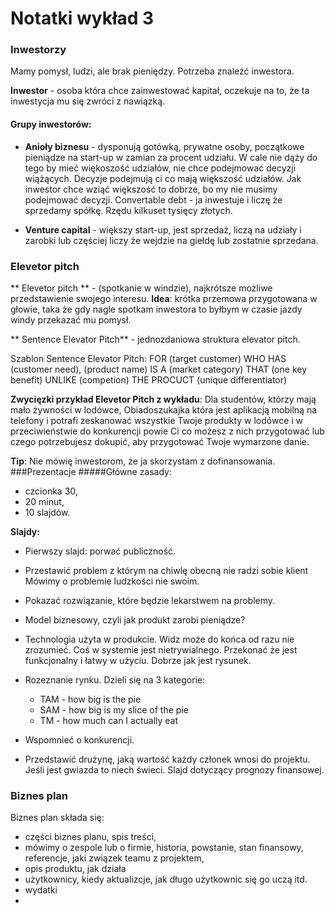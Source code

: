 # Notatki wykład 3

### Inwestorzy

Mamy pomysł, ludzi, ale brak pieniędzy. Potrzeba znaleźć inwestora.

**Inwestor** - osoba która chce zainwestować kapitał, oczekuje na to, że ta inwestycja mu się zwróci z nawiązką.

#### Grupy inwestorów:
* __Anioły biznesu__ - dysponują gotówką, prywatne osoby, początkowe pieniądze na start-up w zamian za procent udziału. W cale nie dąży do tego by mieć więkoszość udziałów, nie chce podejmować decyzji wiążących. Decyzje podejmują ci co mają większość udziałów. Jak inwestor chce wziąć większość to dobrze, bo my nie musimy podejmować decyzji.
Convertable debt - ja inwestuje i liczę że sprzedamy spółkę. Rzędu kilkuset tysięcy złotych.

* __Venture capital__ - większy start-up, jest sprzedaż, liczą na udziały i zarobki lub częściej liczy że wejdzie na giełdę lub zostatnie sprzedana.

### Elevetor pitch
** Elevetor pitch ** - (spotkanie w windzie), najkrótsze możliwe przedstawienie swojego interesu.
__Idea__: krótka przemowa przygotowana w głowie, taka że gdy nagle spotkam inwestora to byłbym w czasie jazdy windy przekazać mu pomysł.

** Sentence Elevator Pitch** - jednozdaniowa struktura elevator pitch.

Szablon Sentence Elevator Pitch:
FOR (target customer) WHO HAS (customer need), (product name) IS A (market category) THAT (one key benefit) UNLIKE (competion) THE PROCUCT (unique differentiator)

__Zwycięzki przykład Elevetor Pitch z wykładu__:
Dla studentów, którzy mają mało żywności w lodówce, Obiadoszukajka która jest aplikacją mobilną na telefony i potrafi zeskanować wszystkie Twoje produkty w lodówce i w przeciwieństwie do konkurencji powie Ci co możesz z nich przygotować lub czego potrzebujesz dokupić, aby przygotować Twoje wymarzone danie.


**Tip**: Nie mówię inwestorom, że ja skorzystam z dofinansowania.
###Prezentacje
#####Główne zasady:
* czcionka 30,
* 20 minut,
* 10 slajdów.

**Slajdy:**
* Pierwszy slajd: porwać publiczność.
* Przestawić problem z którym na chiwlę obecną nie radzi sobie klient
Mówimy o problemie ludzkości nie swoim.

* Pokazać rozwiązanie, które będzie lekarstwem na problemy.
* Model biznesowy, czyli jak produkt zarobi pieniądze?
* Technologia użyta w produkcie. Widz może do końca od razu nie zrozumieć. Coś w systemie jest nietrywialnego. Przekonać że jest funkcjonalny i łatwy w użyciu. Dobrze jak jest rysunek.
* Rozeznanie rynku.
    Dzieli się na 3 kategorie:
    * TAM - how big is the pie
    * SAM - how big is my slice of the pie
    * TM - how much can I actually eat

* Wspomnieć o konkurencji.
* Przedstawić drużynę, jaką wartość każdy członek wnosi do projektu. Jeśli jest gwiazda to niech świeci.
Slajd dotyczący prognozy finansowej.

### Biznes plan
Biznes plan składa się:
* części biznes planu, spis treści,
* mówimy o zespole lub o firmie, historia, powstanie, stan finansowy, referencje, jaki związek teamu z projektem,
* opis produktu, jak działa
* użytkownicy, kiedy aktualizcje, jak długo użytkownic się go uczą itd.
* wydatki
*
